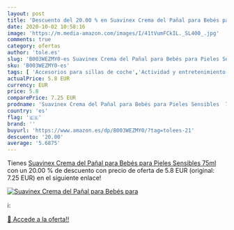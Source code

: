 ```yaml
---
layout: post
title: 'Descuento del 20.00 % en Suavinex Crema del Pañal para Bebés para'
date: 2020-10-02 10:58:16
image: 'https://m.media-amazon.com/images/I/41tVumFCkIL._SL400_.jpg'
comments: true
category: ofertas
author: 'tole.es'
slug: 'B003WEZMY0-es Suavinex Crema del Pañal para Bebés para Pieles Sensibles...'
sku: 'B003WEZMY0-es'
tags: [ 'Accesorios para sillas de coche','Actividad y entretenimiento','Andadores','Bebé','Espejos para asientos traseros','Higiene y cuidado','Sillas de coche y accesorios','Toallitas húmedas para bebé','Toallitas y accesorios para bebé','bebés','pañal','suavinex', ]
actualPrice: 5.8 EUR
currency: EUR
price: 5.8
comparePrice: 7.25 EUR
prodname: 'Suavinex Crema del Pañal para Bebés para Pieles Sensibles  75ml'
country: 'es'
flag: '🇪🇸'
brand: ''
buyurl: 'https://www.amazon.es/dp/B003WEZMY0/?tag=tolees-21'
descuento: '20.00'
average: '5.6875'
---
```


Tienes [Suavinex Crema del Pañal para Bebés para Pieles Sensibles  75ml](https://www.amazon.es/dp/B003WEZMY0/?tag=tolees-21) con un 20.00 % de descuento con precio de oferta de 5.8 EUR (original: 7.25 EUR) en el siguiente enlace!

[![Suavinex Crema del Pañal para Bebés para](https://m.media-amazon.com/images/I/41tVumFCkIL._SL400_.jpg)](https://www.amazon.es/dp/B003WEZMY0/?tag=tolees-21)

ℹ️:


[🛒 Accede a la oferta!!](https://www.amazon.es/dp/B003WEZMY0/?tag=tolees-21)

